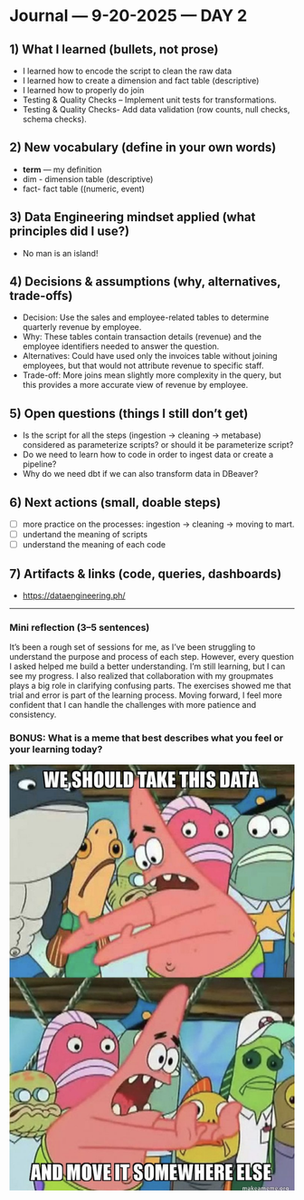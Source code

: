 # Journal — 9-20-2025 — DAY 2

## 1) What I learned (bullets, not prose)
- I learned how to encode the script to clean the raw data
- I learned how to create a dimension  and fact table (descriptive)
- I learned how to properly do join
- Testing & Quality Checks – Implement unit tests for transformations.
- Testing & Quality Checks- Add data validation (row counts, null checks, schema checks).

## 2) New vocabulary (define in your own words)
- **term** — my definition
- dim - dimension table (descriptive)
- fact- fact table ((numeric, event)

## 3) Data Engineering mindset applied (what principles did I use?)
- No man is an island!

## 4) Decisions & assumptions (why, alternatives, trade-offs)
- Decision: Use the sales and employee-related tables to determine quarterly revenue by employee.
- Why: These tables contain transaction details (revenue) and the employee identifiers needed to answer the question.
- Alternatives: Could have used only the invoices table without joining employees, but that would not attribute revenue to specific staff.
- Trade-off: More joins mean slightly more complexity in the query, but this provides a more accurate view of revenue by employee.

## 5) Open questions (things I still don’t get)
- Is the script for all the steps (ingestion -> cleaning -> metabase) considered as parameterize scripts? or should it be parameterize script?
- Do we need to learn how to code in order to ingest data or create a pipeline?
- Why do we need dbt if we can also transform data in DBeaver?

## 6) Next actions (small, doable steps)
- [ ] more practice on the processes: ingestion -> cleaning -> moving to mart.
- [ ] undertand the meaning of scripts
- [ ] understand the meaning of each code

## 7) Artifacts & links (code, queries, dashboards)
- https://dataengineering.ph/

---

### Mini reflection (3–5 sentences)
It’s been a rough set of sessions for me, as I’ve been struggling to understand the purpose and process of each step. However, every question I asked helped me build a better understanding. I’m still learning, but I can see my progress. I also realized that collaboration with my groupmates plays a big role in clarifying confusing parts. The exercises showed me that trial and error is part of the learning process. Moving forward, I feel more confident that I can handle the challenges with more patience and consistency.



### BONUS: What is a meme that best describes what you feel or your learning today?

![Alt text](../assets/meme.png "chaotic mind?")
